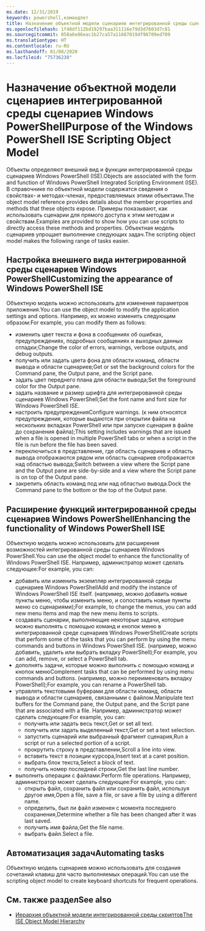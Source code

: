 ```yaml
---
ms.date: 12/31/2019
keywords: powershell,командлет
title: Назначение объектной модели сценариев интегрированной среды сценариев Windows PowerShell
ms.openlocfilehash: 1f48df112bd19297baa311116e79d3d7603d7c81
ms.sourcegitcommit: 058a6e86eac1b27ca57a11687019df98709ed709
ms.translationtype: HT
ms.contentlocale: ru-RU
ms.lasthandoff: 01/08/2020
ms.locfileid: "75736238"
---
```

# <a name="purpose-of-the-windows-powershell-ise-scripting-object-model"></a><span data-ttu-id="1f088-103">Назначение объектной модели сценариев интегрированной среды сценариев Windows PowerShell</span><span class="sxs-lookup"><span data-stu-id="1f088-103">Purpose of the Windows PowerShell ISE Scripting Object Model</span></span>

<span data-ttu-id="1f088-104">Объекты определяют внешний вид и функции интегрированной среды сценариев Windows PowerShell (ISE).</span><span class="sxs-lookup"><span data-stu-id="1f088-104">Objects are associated with the form and function of Windows PowerShell Integrated Scripting Environment (ISE).</span></span> <span data-ttu-id="1f088-105">В справочнике по объектной модели содержатся сведения о свойствах- и методах-членах, предоставляемых этими объектами.</span><span class="sxs-lookup"><span data-stu-id="1f088-105">The object model reference provides details about the member properties and methods that these objects expose.</span></span> <span data-ttu-id="1f088-106">Примеры показывают, как использовать сценарии для прямого доступа к этим методам и свойствам.</span><span class="sxs-lookup"><span data-stu-id="1f088-106">Examples are provided to show how you can use scripts to directly access these methods and properties.</span></span> <span data-ttu-id="1f088-107">Объектная модель сценариев упрощает выполнение следующих задач.</span><span class="sxs-lookup"><span data-stu-id="1f088-107">The scripting object model makes the following range of tasks easier.</span></span>

## <a name="customizing-the-appearance-of-windows-powershell-ise"></a><span data-ttu-id="1f088-108">Настройка внешнего вида интегрированной среды сценариев Windows PowerShell</span><span class="sxs-lookup"><span data-stu-id="1f088-108">Customizing the appearance of Windows PowerShell ISE</span></span>

<span data-ttu-id="1f088-109">Объектную модель можно использовать для изменения параметров приложения.</span><span class="sxs-lookup"><span data-stu-id="1f088-109">You can use the object model to modify the application settings and options.</span></span> <span data-ttu-id="1f088-110">Например, их можно изменить следующим образом:</span><span class="sxs-lookup"><span data-stu-id="1f088-110">For example, you can modify them as follows:</span></span>

- <span data-ttu-id="1f088-111">изменить цвет текста и фона в сообщениях об ошибках, предупреждениях, подробных сообщениях и выходных данных отладки;</span><span class="sxs-lookup"><span data-stu-id="1f088-111">Change the color of errors, warnings, verbose outputs, and debug outputs.</span></span>
- <span data-ttu-id="1f088-112">получить или задать цвета фона для области команд, области вывода и области сценариев;</span><span class="sxs-lookup"><span data-stu-id="1f088-112">Get or set the background colors for the Command pane, the Output pane, and the Script pane.</span></span>
- <span data-ttu-id="1f088-113">задать цвет переднего плана для области вывода;</span><span class="sxs-lookup"><span data-stu-id="1f088-113">Set the foreground color for the Output pane.</span></span>
- <span data-ttu-id="1f088-114">задать название и размер шрифта для интегрированной среды сценариев Windows PowerShell;</span><span class="sxs-lookup"><span data-stu-id="1f088-114">Set the font name and font size for Windows PowerShell ISE.</span></span>
- <span data-ttu-id="1f088-115">настроить предупреждения</span><span class="sxs-lookup"><span data-stu-id="1f088-115">Configure warnings.</span></span> <span data-ttu-id="1f088-116">(к ним относятся предупреждения, которые выдаются при открытии файла на нескольких вкладках PowerShell или при запуске сценария в файле до сохранения файла);</span><span class="sxs-lookup"><span data-stu-id="1f088-116">This setting includes warnings that are issued when a file is opened in multiple PowerShell tabs or when a script in the file is run before the file has been saved.</span></span>
- <span data-ttu-id="1f088-117">переключиться в представление, где область сценариев и область вывода отображаются рядом или область сценариев отображается над областью вывода;</span><span class="sxs-lookup"><span data-stu-id="1f088-117">Switch between a view where the Script pane and the Output pane are side-by-side and a view where the Script pane is on top of the Output pane.</span></span>
- <span data-ttu-id="1f088-118">закрепить область команд под или над областью вывода.</span><span class="sxs-lookup"><span data-stu-id="1f088-118">Dock the Command pane to the bottom or the top of the Output pane.</span></span>

## <a name="enhancing-the-functionality-of-windows-powershell-ise"></a><span data-ttu-id="1f088-119">Расширение функций интегрированной среды сценариев Windows PowerShell</span><span class="sxs-lookup"><span data-stu-id="1f088-119">Enhancing the functionality of Windows PowerShell ISE</span></span>

<span data-ttu-id="1f088-120">Объектную модель можно использовать для расширения возможностей интегрированной среды сценариев Windows PowerShell.</span><span class="sxs-lookup"><span data-stu-id="1f088-120">You can use the object model to enhance the functionality of Windows PowerShell ISE.</span></span> <span data-ttu-id="1f088-121">Например, администратор может сделать следующее:</span><span class="sxs-lookup"><span data-stu-id="1f088-121">For example, you can:</span></span>

- <span data-ttu-id="1f088-122">добавить или изменить экземпляр интегрированной среды сценариев Windows PowerShell</span><span class="sxs-lookup"><span data-stu-id="1f088-122">Add and modify the instance of Windows PowerShell ISE itself.</span></span> <span data-ttu-id="1f088-123">(например, можно добавить новые пункты меню, чтобы изменить меню, и сопоставить новые пункты меню со сценариями);</span><span class="sxs-lookup"><span data-stu-id="1f088-123">For example, to change the menus, you can add new menu items and map the new menu items to scripts.</span></span>
- <span data-ttu-id="1f088-124">создавать сценарии, выполняющие некоторые задачи, которые можно выполнять с помощью команд и кнопок меню в интегрированной среде сценариев Windows PowerShell</span><span class="sxs-lookup"><span data-stu-id="1f088-124">Create scripts that perform some of the tasks that you can perform by using the menu commands and buttons in Windows PowerShell ISE.</span></span> <span data-ttu-id="1f088-125">(например, можно добавить, удалить или выбрать вкладку PowerShell);</span><span class="sxs-lookup"><span data-stu-id="1f088-125">For example, you can add, remove, or select a PowerShell tab.</span></span>
- <span data-ttu-id="1f088-126">дополнять задачи, которые можно выполнить с помощью команд и кнопок меню</span><span class="sxs-lookup"><span data-stu-id="1f088-126">Complement tasks that can be performed by using menu commands and buttons.</span></span> <span data-ttu-id="1f088-127">(например, можно переименовать вкладку PowerShell);</span><span class="sxs-lookup"><span data-stu-id="1f088-127">For example, you can rename a PowerShell tab.</span></span>
- <span data-ttu-id="1f088-128">управлять текстовыми буферами для области команд, области вывода и области сценариев, связанными с файлом.</span><span class="sxs-lookup"><span data-stu-id="1f088-128">Manipulate text buffers for the Command pane, the Output pane, and the Script pane that are associated with a file.</span></span> <span data-ttu-id="1f088-129">Например, администратор может сделать следующее:</span><span class="sxs-lookup"><span data-stu-id="1f088-129">For example, you can:</span></span>
  - <span data-ttu-id="1f088-130">получить или задать весь текст,</span><span class="sxs-lookup"><span data-stu-id="1f088-130">Get or set all text.</span></span>
  - <span data-ttu-id="1f088-131">получить или задать выделенный текст,</span><span class="sxs-lookup"><span data-stu-id="1f088-131">Get or set a text selection.</span></span>
  - <span data-ttu-id="1f088-132">запустить сценарий или выбранный фрагмент сценария,</span><span class="sxs-lookup"><span data-stu-id="1f088-132">Run a script or run a selected portion of a script.</span></span>
  - <span data-ttu-id="1f088-133">прокрутить строку в представлении,</span><span class="sxs-lookup"><span data-stu-id="1f088-133">Scroll a line into view.</span></span>
  - <span data-ttu-id="1f088-134">вставить текст в позиции курсора,</span><span class="sxs-lookup"><span data-stu-id="1f088-134">Insert text at a caret position.</span></span>
  - <span data-ttu-id="1f088-135">выбрать блок текста,</span><span class="sxs-lookup"><span data-stu-id="1f088-135">Select a block of text.</span></span>
  - <span data-ttu-id="1f088-136">получить номер последней строки,</span><span class="sxs-lookup"><span data-stu-id="1f088-136">Get the last line number.</span></span>
- <span data-ttu-id="1f088-137">выполнить операции с файлами.</span><span class="sxs-lookup"><span data-stu-id="1f088-137">Perform file operations.</span></span> <span data-ttu-id="1f088-138">Например, администратор может сделать следующее:</span><span class="sxs-lookup"><span data-stu-id="1f088-138">For example, you can:</span></span>
  - <span data-ttu-id="1f088-139">открыть файл, сохранить файл или сохранить файл, используя другое имя,</span><span class="sxs-lookup"><span data-stu-id="1f088-139">Open a file, save a file, or save a file by using a different name.</span></span>
  - <span data-ttu-id="1f088-140">определить, был ли файл изменен с момента последнего сохранения,</span><span class="sxs-lookup"><span data-stu-id="1f088-140">Determine whether a file has been changed after it was last saved.</span></span>
  - <span data-ttu-id="1f088-141">получить имя файла,</span><span class="sxs-lookup"><span data-stu-id="1f088-141">Get the file name.</span></span>
  - <span data-ttu-id="1f088-142">выбрать файл.</span><span class="sxs-lookup"><span data-stu-id="1f088-142">Select a file.</span></span>

## <a name="automating-tasks"></a><span data-ttu-id="1f088-143">Автоматизация задач</span><span class="sxs-lookup"><span data-stu-id="1f088-143">Automating tasks</span></span>

<span data-ttu-id="1f088-144">Объектную модель сценариев можно использовать для создания сочетаний клавиш для часто выполняемых операций.</span><span class="sxs-lookup"><span data-stu-id="1f088-144">You can use the scripting object model to create keyboard shortcuts for frequent operations.</span></span>

## <a name="see-also"></a><span data-ttu-id="1f088-145">См. также раздел</span><span class="sxs-lookup"><span data-stu-id="1f088-145">See also</span></span>

- [<span data-ttu-id="1f088-146">Иерархия объектной модели интегрированной среды скриптов</span><span class="sxs-lookup"><span data-stu-id="1f088-146">The ISE Object Model Hierarchy</span></span>](The-ISE-Object-Model-Hierarchy.md)
